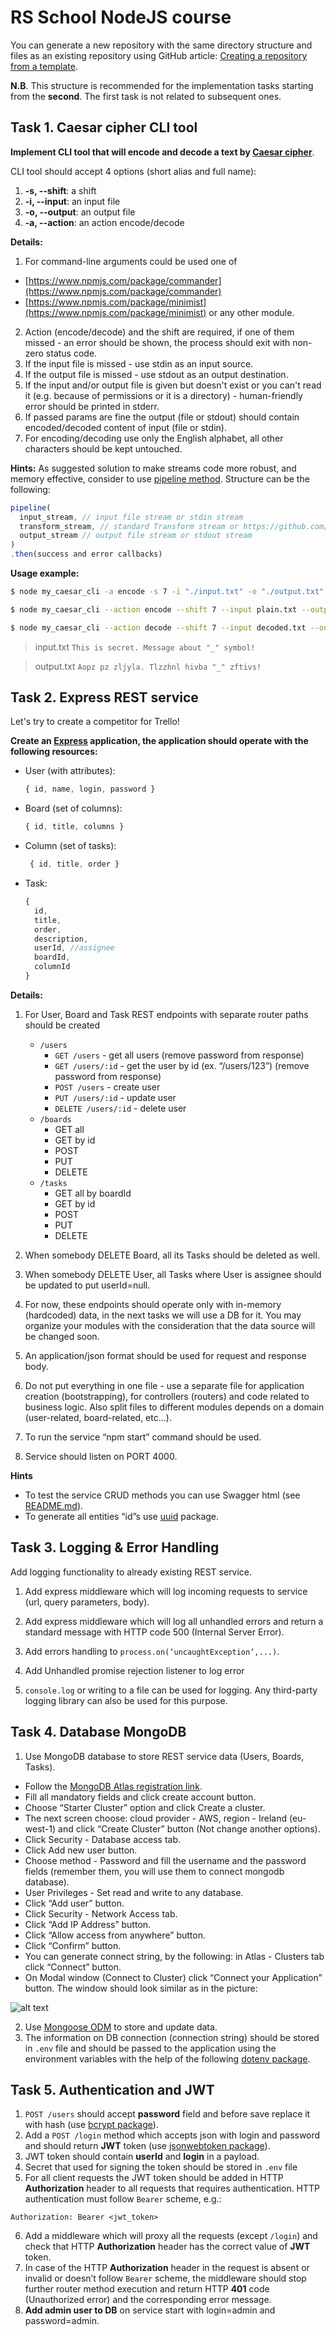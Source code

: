 # RS School NodeJS course

You can generate a new repository with the same directory structure and files as an existing repository using GitHub article: [ Creating a repository from a template](https://help.github.com/en/github/creating-cloning-and-archiving-repositories/creating-a-repository-from-a-template).

**N.B**. This structure is recommended for the implementation tasks starting from the **second**. The first task is not related to subsequent ones.

## Task 1. Caesar cipher CLI tool

**Implement CLI tool that will encode and decode a text by [Caesar cipher](https://en.wikipedia.org/wiki/Caesar_cipher)**.

CLI tool should accept 4 options (short alias and full name):

1.  **-s, --shift**: a shift
2.  **-i, --input**: an input file
3.  **-o, --output**: an output file
4.  **-a, --action**: an action encode/decode

**Details:**

1. For command-line arguments could be used one of

- [https://www.npmjs.com/package/commander](https://www.npmjs.com/package/commander)
- [https://www.npmjs.com/package/minimist](https://www.npmjs.com/package/minimist)
  or any other module.

2. Action (encode/decode) and the shift are required, if one of them missed - an error should be shown, the process should exit with non-zero status code.
3. If the input file is missed - use stdin as an input source.
4. If the output file is missed - use stdout as an output destination.
5. If the input and/or output file is given but doesn't exist or you can't read it (e.g. because of permissions or it is a directory) - human-friendly error should be printed in stderr.
6. If passed params are fine the output (file or stdout) should contain encoded/decoded content of input (file or stdin).
7. For encoding/decoding use only the English alphabet, all other characters should be kept untouched.

**Hints:**
As suggested solution to make streams code more robust, and memory effective, consider to use [pipeline method](https://nodejs.org/api/stream.html#stream_stream_pipeline_streams_callback).
Structure can be the following:

```javascript
pipeline(
  input_stream, // input file stream or stdin stream
  transform_stream, // standard Transform stream or https://github.com/rvagg/through2
  output_stream // output file stream or stdout stream
)
.then(success and error callbacks)
```

**Usage example:**

```bash
$ node my_caesar_cli -a encode -s 7 -i "./input.txt" -o "./output.txt"
```

```bash
$ node my_caesar_cli --action encode --shift 7 --input plain.txt --output encoded.txt
```

```bash
$ node my_caesar_cli --action decode --shift 7 --input decoded.txt --output plain.txt
```

> input.txt
> `This is secret. Message about "_" symbol!`

> output.txt
> `Aopz pz zljyla. Tlzzhnl hivba "_" zftivs!`

## Task 2. Express REST service

Let's try to create a competitor for Trello!

**Create an [Express](https://expressjs.com/ru/) application, the application should operate with the following resources:**

- User (with attributes):
  ```javascript
  { id, name, login, password }
  ```
- Board (set of columns):
  ```javascript
  { id, title, columns }
  ```
- Column (set of tasks):
  ```javascript
   { id, title, order }
  ```
- Task:
  ```javascript
  {
    id,
    title,
    order,
    description,
    userId, //assignee
    boardId,
    columnId
  }
  ```

**Details:**

1. For User, Board and Task REST endpoints with separate router paths should be created
    * `/users`
      * `GET /users` - get all users (remove password from response)
      * `GET /users/:id` - get the user by id (ex. “/users/123”) (remove password from response)
      * `POST /users` - create user
      * `PUT /users/:id` - update user
      * `DELETE /users/:id` - delete user
    * `/boards`
      * GET all
      * GET by id
      * POST
      * PUT
      * DELETE
    * `/tasks`
      * GET all by boardId
      * GET by id
      * POST
      * PUT
      * DELETE

2. When somebody DELETE Board, all its Tasks should be deleted as well.

3. When somebody DELETE User, all Tasks where User is assignee should be updated to put userId=null.

4. For now, these endpoints should operate only with in-memory (hardcoded) data, in the next tasks we will use a DB for it. You may organize your modules with the consideration that the data source will be changed soon.

5. An application/json format should be used for request and response body.

6. Do not put everything in one file - use a separate file for application creation (bootstrapping), for controllers (routers) and code related to business logic. Also split files to different modules depends on a domain (user-related, board-related, etc...).

7. To run the service “npm start” command should be used.

8. Service should listen on PORT 4000.

**Hints**

* To test the service CRUD methods you can use Swagger html (see [README.md](https://github.com/rolling-scopes-school/nodejs-course-template/blob/master/README.md#running-application)).
* To generate all entities “id”s use [uuid](https://www.npmjs.com/package/uuid) package.


## Task 3. Logging & Error Handling

Add logging functionality to already existing REST service.

1. Add express middleware which will log incoming requests to service (url, query parameters, body).
2. Add express middleware which will log all unhandled errors and return a standard message with HTTP code 500 (Internal Server Error).

3. Add errors handling to `process.on(‘uncaughtException’,...)`.
4. Add Unhandled promise rejection listener to log error
5. `console.log` or writing to a file can be used for logging. Any third-party logging library can also be used for this purpose.

## Task 4. Database MongoDB

1. Use MongoDB database to store REST service data (Users, Boards, Tasks).

- Follow the [MongoDB Atlas registration link](https://www.mongodb.com/cloud/atlas/register).
- Fill all mandatory fields and click create account button.
- Choose “Starter Cluster” option and click Create a cluster.
- The next screen choose: cloud provider - AWS, region - Ireland (eu-west-1) and click “Create Cluster” button (Not change another options).
- Click Security - Database access tab.
- Click Add new user button.
- Choose method - Password and fill the username and the password fields (remember them, you will use them to connect mongodb database).
- User Privileges - Set read and write to any database.
- Click “Add user” button.
- Click Security - Network Access tab.
- Click “Add IP Address” button.
- Click “Allow access from anywhere” button.
- Click “Confirm” button.
- You can generate connect string, by the following: in Atlas - Clusters tab click “Connect” button.
- On Modal window (Connect to Cluster) click “Connect your Application” button. The window should look similar as in the picture:

![alt text](./doc/connection.png "Connection modal")

2. Use [Mongoose ODM](https://mongoosejs.com/) to store and update data.
3. The information on DB connection (connection string) should be stored in `.env` file and should be passed to the application using the environment variables with the help of the following [dotenv package](https://www.npmjs.com/package/dotenv).

## Task 5. Authentication and JWT

1. `POST /users` should accept **password** field and before save replace it with hash (use [bcrypt package](https://www.npmjs.com/package/bcrypt)).
2. Add a `POST /login` method which accepts json with login and password and should return **JWT** token (use [jsonwebtoken package](https://www.npmjs.com/package/jsonwebtoken)).
3. JWT token should contain **userId** and **login** in a payload.
4. Secret that used for signing the token should be stored in `.env` file
5. For all client requests the JWT token should be added in HTTP **Authorization** header to all requests that requires authentication. HTTP authentication must follow `Bearer` scheme, e.g.:
  ```
  Authorization: Bearer <jwt_token>
  ```
6. Add a middleware which will proxy all the requests (except `/login`) and check that HTTP **Authorization** header has the correct value of **JWT** token.
7. In case of the HTTP **Authorization** header in the request is absent or invalid or doesn’t follow `Bearer` scheme, the middleware should stop further router method execution and return HTTP **401** code (Unauthorized error) and the corresponding error message.
8. **Add admin user to DB** on service start with login=admin and password=admin.
